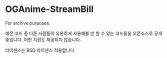 # OGAnime-StreamBill

For archive purposes.

예전 코드 중 다른 사람들이 유용하게 사용해볼 만 할 수 있는 코드들을 오픈소스로 공개중입니다.
어떤 지원도 제공되지 않습니다.

라이센스는 BSD 라이센스 적용합니다.

